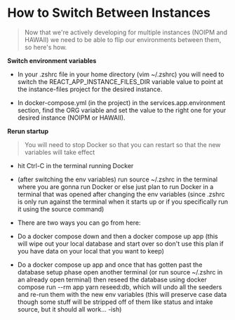
# How to Switch Between Instances

> Now that we're actively developing for multiple instances (NOIPM and HAWAII) we need to be able to flip our environments between them, so here's how.                                                

**Switch environment variables**                                         

-   In your .zshrc file in your home directory (vim ~/.zshrc) you will need to switch the REACT_APP_INSTANCE_FILES_DIR variable value to point at the instance-files project for the desired instance.                                                        

-   In docker-compose.yml (in the project) in the services.app.environment section, find the ORG variable and set the value to the right one for your desired instance (NOIPM or HAWAII).                                                         

**Rerun startup**                                                        

> You will need to stop Docker so that you can restart so that the new variables will take effect                                           


- hit Ctrl-C in the terminal running Docker

- (after switching the env variables) run source ~/.zshrc in the terminal where you are gonna run Docker or else just plan to run Docker in a terminal that was opened after changing the env variables (since .zshrc is only run against the terminal when it starts up or if you specifically run it using the source command)

- There are two ways you can go from here:

- Do a docker compose down and then a docker compose up app (this will wipe out your local database and start over so don't use this plan if you have data on your local that you want to keep)

- Do a docker compose up app and once that has gotten past the database setup phase open another terminal (or run source ~/.zshrc in an already open terminal) then reseed the database using docker compose run --rm app yarn reseed:db, which will undo all the seeders and re-run them with the new env variables (this will preserve case data though some stuff will be stripped off of them like status and intake source, but it should all work... -ish)
